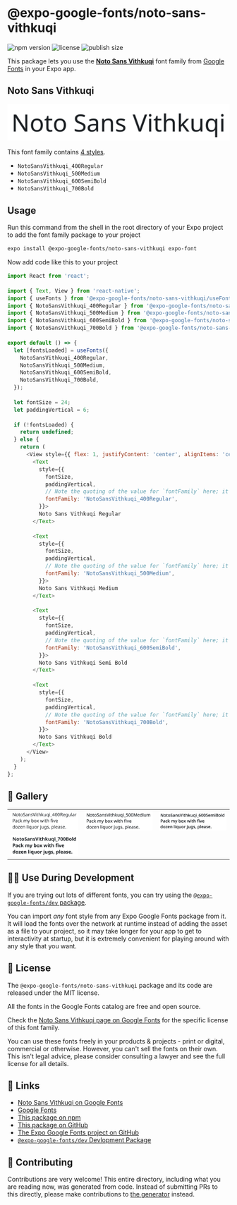 # @expo-google-fonts/noto-sans-vithkuqi

![npm version](https://flat.badgen.net/npm/v/@expo-google-fonts/noto-sans-vithkuqi)
![license](https://flat.badgen.net/github/license/expo/google-fonts)
![publish size](https://flat.badgen.net/packagephobia/install/@expo-google-fonts/noto-sans-vithkuqi)

This package lets you use the [**Noto Sans Vithkuqi**](https://fonts.google.com/specimen/Noto+Sans+Vithkuqi) font family from [Google Fonts](https://fonts.google.com/) in your Expo app.

## Noto Sans Vithkuqi

![Noto Sans Vithkuqi](./font-family.png)

This font family contains [4 styles](#-gallery).

- `NotoSansVithkuqi_400Regular`
- `NotoSansVithkuqi_500Medium`
- `NotoSansVithkuqi_600SemiBold`
- `NotoSansVithkuqi_700Bold`

## Usage

Run this command from the shell in the root directory of your Expo project to add the font family package to your project
```sh
expo install @expo-google-fonts/noto-sans-vithkuqi expo-font
```

Now add code like this to your project
```js
import React from 'react';

import { Text, View } from 'react-native';
import { useFonts } from '@expo-google-fonts/noto-sans-vithkuqi/useFonts';
import { NotoSansVithkuqi_400Regular } from '@expo-google-fonts/noto-sans-vithkuqi/400Regular';
import { NotoSansVithkuqi_500Medium } from '@expo-google-fonts/noto-sans-vithkuqi/500Medium';
import { NotoSansVithkuqi_600SemiBold } from '@expo-google-fonts/noto-sans-vithkuqi/600SemiBold';
import { NotoSansVithkuqi_700Bold } from '@expo-google-fonts/noto-sans-vithkuqi/700Bold';

export default () => {
  let [fontsLoaded] = useFonts({
    NotoSansVithkuqi_400Regular,
    NotoSansVithkuqi_500Medium,
    NotoSansVithkuqi_600SemiBold,
    NotoSansVithkuqi_700Bold,
  });

  let fontSize = 24;
  let paddingVertical = 6;

  if (!fontsLoaded) {
    return undefined;
  } else {
    return (
      <View style={{ flex: 1, justifyContent: 'center', alignItems: 'center' }}>
        <Text
          style={{
            fontSize,
            paddingVertical,
            // Note the quoting of the value for `fontFamily` here; it expects a string!
            fontFamily: 'NotoSansVithkuqi_400Regular',
          }}>
          Noto Sans Vithkuqi Regular
        </Text>

        <Text
          style={{
            fontSize,
            paddingVertical,
            // Note the quoting of the value for `fontFamily` here; it expects a string!
            fontFamily: 'NotoSansVithkuqi_500Medium',
          }}>
          Noto Sans Vithkuqi Medium
        </Text>

        <Text
          style={{
            fontSize,
            paddingVertical,
            // Note the quoting of the value for `fontFamily` here; it expects a string!
            fontFamily: 'NotoSansVithkuqi_600SemiBold',
          }}>
          Noto Sans Vithkuqi Semi Bold
        </Text>

        <Text
          style={{
            fontSize,
            paddingVertical,
            // Note the quoting of the value for `fontFamily` here; it expects a string!
            fontFamily: 'NotoSansVithkuqi_700Bold',
          }}>
          Noto Sans Vithkuqi Bold
        </Text>
      </View>
    );
  }
};

```

## 🔡 Gallery


||||
|-|-|-|
|![NotoSansVithkuqi_400Regular](.//400Regular/NotoSansVithkuqi_400Regular.ttf.png)|![NotoSansVithkuqi_500Medium](.//500Medium/NotoSansVithkuqi_500Medium.ttf.png)|![NotoSansVithkuqi_600SemiBold](.//600SemiBold/NotoSansVithkuqi_600SemiBold.ttf.png)||
|![NotoSansVithkuqi_700Bold](.//700Bold/NotoSansVithkuqi_700Bold.ttf.png)||||


## 👩‍💻 Use During Development

If you are trying out lots of different fonts, you can try using the [`@expo-google-fonts/dev` package](https://github.com/expo/google-fonts/tree/master/font-packages/dev#readme).

You can import *any* font style from any Expo Google Fonts package from it. It will load the fonts
over the network at runtime instead of adding the asset as a file to your project, so it may take longer
for your app to get to interactivity at startup, but it is extremely convenient
for playing around with any style that you want.

## 📖 License

The `@expo-google-fonts/noto-sans-vithkuqi` package and its code are released under the MIT license.

All the fonts in the Google Fonts catalog are free and open source.

Check the [Noto Sans Vithkuqi page on Google Fonts](https://fonts.google.com/specimen/Noto+Sans+Vithkuqi) for the specific license of this font family.

You can use these fonts freely in your products & projects - print or digital, commercial or otherwise. However, you can't sell the fonts on their own. This isn't legal advice, please consider consulting a lawyer and see the full license for all details.

## 🔗 Links

- [Noto Sans Vithkuqi on Google Fonts](https://fonts.google.com/specimen/Noto+Sans+Vithkuqi)
- [Google Fonts](https://fonts.google.com/)
- [This package on npm](https://www.npmjs.com/package/@expo-google-fonts/noto-sans-vithkuqi)
- [This package on GitHub](https://github.com/expo/google-fonts/tree/master/font-packages/noto-sans-vithkuqi)
- [The Expo Google Fonts project on GitHub](https://github.com/expo/google-fonts)
- [`@expo-google-fonts/dev` Devlopment Package](https://github.com/expo/google-fonts/tree/master/font-packages/dev)

## 🤝 Contributing

Contributions are very welcome! This entire directory, including what you are reading now, was generated from code. Instead of submitting PRs to this directly, please make contributions to [the generator](https://github.com/expo/google-fonts/tree/master/packages/generator) instead.
